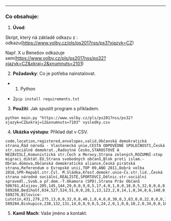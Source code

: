 
---

### Co obsahuje:
1. **Úvod**: 

Skript, který ná základě odkazu z : odkazu(https://www.volby.cz/pls/ps2017nss/ps3?xjazyk=CZ)

 Např. X u Benešov odkazuje sem(https://www.volby.cz/pls/ps2017nss/ps32?xjazyk=CZ&xkraj=2&xnumnuts=2101)


2. **Požadavky**: Co je potřeba nainstalovat.

- 1. Python

- 2```pip install requirements.txt```




3. **Použití**: Jak spustit program s příkladem.

```python main.py "https://www.volby.cz/pls/ps2017nss/ps32?xjazyk=CZ&xkraj=12&xnumnuts=7103" vysledky.csv```


4. **Ukázka výstupu**: Příklad dat v CSV.

```
code,location,registered,envelopes,valid,Občanská demokratická strana,Řád národa - Vlastenecká unie,CESTA ODPOVĚDNÉ SPOLEČNOSTI,Česká str.sociálně demokrat.,Radostné Česko,STAROSTOVÉ A NEZÁVISLÍ,Komunistická str.Čech a Moravy,Strana zelených,ROZUMNÍ-stop migraci_diktát.EU,Strana svobodných občanů,Blok proti islam.-Obran.domova,Občanská demokratická aliance,Česká pirátská strana,Referendum o Evropské unii,TOP 09,ANO 2011,Dobrá volba 2016,SPR-Republ.str.Čsl. M.Sládka,Křesť.demokr.unie-Čs.str.lid.,Česká strana národně sociální,REALISTÉ,SPORTOVCI,Dělnic.str.sociální spravedl.,Svob.a př.dem.-T.Okamura (SPD),Strana Práv Občanů
506761,Alojzov,205,145,144,29,0,0,9,0,5,17,4,0,1,0,0,18,0,5,32,0,0,6,0,0,1,1,15,0
589268,Bedihošť,834,527,524,51,0,0,28,1,13,123,2,0,14,1,0,34,0,6,140,0,0,26,0,0,0,0,82,1
589276,Bílovice-Lutotín,431,279,275,13,0,0,32,0,8,40,1,0,4,0,0,30,0,3,83,0,0,22,0,0,0,1,38,0
589284,Biskupice,238,132,131,14,0,0,9,0,5,24,2,0,1,0,0,10,2,0,34,0,0,10,0,0,0,0,19,0
```
5. **Kamil Mach**: Vaše jméno a kontakt.
